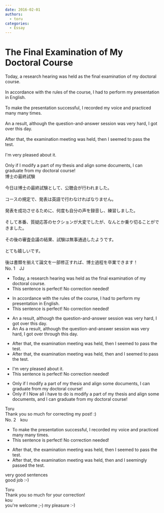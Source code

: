 ```yaml
---
date: 2016-02-01
authors:
  - toru
categories:
  - Essay
---
```


<h1 id="subject_show">The Final Examination of My Doctoral Course</h1>
<div class="date" hidden>Feb 1, 2016 19:55</div>
<div id="post"><div id="body_show_ori">
Today, a research hearing was held as the final examination of my doctoral course.<br/><br/>In accordance with the rules of the course, I had to perform my presentation in English.<br/><br/>To make the presentation successful, I recorded my voice and practiced many many times.<br/><br/>An a result, although the question-and-answer session was very hard, I got over this day.<br/><br/>After that, the examination meeting was held, then I seemed to pass the test.<br/><br/>I'm very pleased about it.<br/><br/>Only if I modify a part of my thesis and align some documents, I can graduate from my doctoral course!
</div></div>

<!-- more -->

<div id="post_ja"><div id="body_show_mo">
博士の最終試験<br/><br/>今日は博士の最終試験として、公聴会が行われました。<br/><br/>コースの規定で、発表は英語で行わなければなりません。<br/><br/>発表を成功させるために、何度も自分の声を録音し、練習しました。<br/><br/>そして本番、質疑応答のセクションが大変でしたが、なんとか乗り切ることができました。<br/><br/>その後の審査会議の結果、試験は無事通過したようです。<br/><br/>とても嬉しいです。<br/><br/>後は書類を揃えて論文を一部修正すれば、博士過程を卒業できます！
</div></div>
<div id="block"><div class="first_name"> No. 1　<span class="just_name">JJ</span></div><div id="block2">
<ul class="correction_field">
<li class="incorrect">Today, a research hearing was held as the final examination of my doctoral course.</li>
<li class="corrected perfect">This sentence is perfect! No correction needed!</li>
</ul>
<ul class="correction_field">
<li class="incorrect">In accordance with the rules of the course, I had to perform my presentation in English.</li>
<li class="corrected perfect">This sentence is perfect! No correction needed!</li>
</ul>
<ul class="correction_field">
<li class="incorrect">An a result, although the question-and-answer session was very hard, I got over this day.</li>
<li class="corrected correct">
<span class="f_blue"><span class="sline">An</span></span> <span class="f_red">As</span> a result, although the question-and-answer session was very hard, I got <span class="f_blue">over </span><span class="f_red">through </span>this day.
</li>
</ul>
<ul class="correction_field">
<li class="incorrect">After that, the examination meeting was held, then I seemed to pass the test.</li>
<li class="corrected correct">
After that, the examination meeting was held, <span class="f_blue">then </span><span class="f_red"> and </span>I seemed to pass the test.
</li>
</ul>
<ul class="correction_field">
<li class="incorrect">I'm very pleased about it.</li>
<li class="corrected perfect">This sentence is perfect! No correction needed!</li>
</ul>
<ul class="correction_field">
<li class="incorrect">Only if I modify a part of my thesis and align some documents, I can graduate from my doctoral course!</li>
<li class="corrected correct">
<span class="f_blue">Only if I</span><span class="f_red"> Now all i have to do is</span> modify a part of my thesis and align some documents, <span class="f_red">and</span> I can graduate from my doctoral course!
</li>
</ul>
</div><div class="name"><span class="just_name">Toru</span><br>
Thank you so much for correcting my post! :)
</div>
</div>
<div id="block"><div class="first_name"> No. 2　<span class="just_name">kou</span></div><div id="block2">
<ul class="correction_field">
<li class="incorrect">To make the presentation successful, I recorded my voice and practiced many many times.</li>
<li class="corrected perfect">This sentence is perfect! No correction needed!</li>
</ul>
<ul class="correction_field">
<li class="incorrect">After that, the examination meeting was held, then I seemed to pass the test.</li>
<li class="corrected correct">
After that, the examination meeting was held, then and I seemingly passed the test.
</li>
</ul>
<p class="comment_small">
 very good sentences
 <br/>
 good job :-)
</p>

</div><div class="name"><span class="just_name">Toru</span><br>
Thank you so much for your correction!
</div>
<div class="name"><span class="just_name">kou</span><br>
you're welcome ;-) my pleasure :-)<br/>
</div>
</div>
